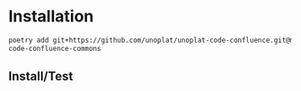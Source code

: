 # Installation

```bash
poetry add git+https://github.com/unoplat/unoplat-code-confluence.git@main#subdirectory=unoplat-
code-confluence-commons
```

## Install/Test
